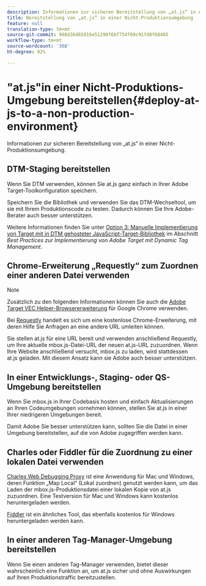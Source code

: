 ```yaml
---
description: Informationen zur sicheren Bereitstellung von „at.js“ in einer Nicht-Produktionsumgebung.
title: Bereitstellung von „at.js“ in einer Nicht-Produktionsumgebung
feature: null
translation-type: tm+mt
source-git-commit: 968d36d65016e51290f6bf754f69c91fd8f68405
workflow-type: tm+mt
source-wordcount: '368'
ht-degree: 92%

---
```



# &quot;at.js&quot;in einer Nicht-Produktions-Umgebung bereitstellen{#deploy-at-js-to-a-non-production-environment}

Informationen zur sicheren Bereitstellung von „at.js“ in einer Nicht-Produktionsumgebung.

## DTM-Staging bereitstellen

Wenn Sie DTM verwenden, können Sie at.js ganz einfach in Ihrer Adobe Target-Toolkonfiguration speichern.

Speichern Sie die Bibliothek und verwenden Sie das DTM-Wechseltool, um sie mit Ihrem Produktionscode zu testen. Dadurch können Sie Ihre Adobe-Berater auch besser unterstützen.

Weitere Informationen finden Sie unter [Option 3: Manuelle Implementierung von Target mit in DTM gehosteter JavaScript-Target-Bibliothek](https://experienceleague.adobe.com/docs/dtm/implementing/target/add-target/t-implementing-target-manually-js-hosted-dtm.html) im Abschnitt *Best Practices zur Implementierung von Adobe Target mit Dynamic Tag Management*.

## Chrome-Erweiterung „Requestly“ zum Zuordnen einer anderen Datei verwenden

>[!NOTE]
>
>Zusätzlich zu den folgenden Informationen können Sie auch die [Adobe Target VEC Helper-Browsererweiterung](/help/c-experiences/c-visual-experience-composer/r-troubleshoot-composer/vec-helper-browser-extension.md) für Google Chrome verwenden.

Bei [Requestly](https://chrome.google.com/webstore/detail/requestly/mdnleldcmiljblolnjhpnblkcekpdkpa?hl=en) handelt es sich um eine kostenlose Chrome-Erweiterung, mit deren Hilfe Sie Anfragen an eine andere URL umleiten können.

Sie stellen at.js für eine URL bereit und verwenden anschließend Requestly, um Ihre aktuelle mbox.js-Datei-URL der neuen at.js-URL zuzuordnen. Wenn Ihre Website anschließend versucht, mbox.js zu laden, wird stattdessen at.js geladen. Mit diesem Ansatz kann sie Adobe auch besser unterstützen.

## In einer Entwicklungs-, Staging- oder QS-Umgebung bereitstellen

Wenn Sie mbox.js in Ihrer Codebasis hosten und einfach Aktualisierungen an Ihren Codeumgebungen vornehmen können, stellen Sie at.js in einer Ihrer niedrigeren Umgebungen bereit.

Damit Adobe Sie besser unterstützen kann, sollten Sie die Datei in einer Umgebung bereitstellen, auf die von Adobe zugegriffen werden kann.

## Charles oder Fiddler für die Zuordnung zu einer lokalen Datei verwenden

[Charles Web Debugging Proxy](https://www.charlesproxy.com/) ist eine Anwendung für Mac und Windows, deren Funktion „Map Local“ (Lokal zuordnen) genutzt werden kann, um das Laden der mbox.js-Produktionsdatei einer lokalen Kopie von at.js zuzuordnen. Eine Testversion für Mac und Windows kann kostenlos heruntergeladen werden.

[Fiddler](https://www.telerik.com/fiddler) ist ein ähnliches Tool, das ebenfalls kostenlos für Windows heruntergeladen werden kann.

## In einer anderen Tag-Manager-Umgebung bereitstellen

Wenn Sie einen anderen Tag-Manager verwenden, bietet dieser wahrscheinlich eine Funktion an, um at.js sicher und ohne Auswirkungen auf Ihren Produktionstraffic bereitzustellen.